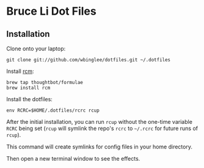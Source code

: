 # Bruce Li Dot Files

## Installation

Clone onto your laptop:

```terminal
git clone git://github.com/wbinglee/dotfiles.git ~/.dotfiles
```

Install [rcm](https://github.com/thoughtbot/rcm):

    brew tap thoughtbot/formulae
    brew install rcm

Install the dotfiles:

    env RCRC=$HOME/.dotfiles/rcrc rcup


After the initial installation, you can run `rcup` without the one-time variable
`RCRC` being set (`rcup` will symlink the repo's `rcrc` to `~/.rcrc` for future
runs of `rcup`).

This command will create symlinks for config files in your home directory.

Then open a new terminal window to see the effects.
